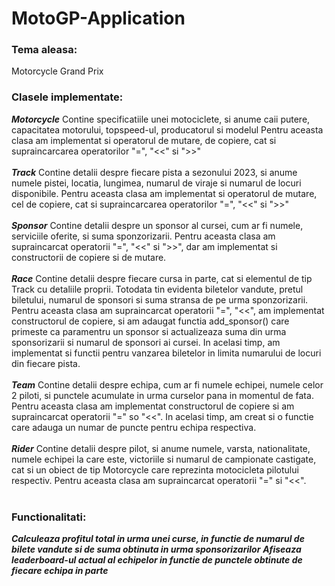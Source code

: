 # MotoGP-Application
### Tema aleasa:

Motorcycle Grand Prix

### Clasele implementate: 

***Motorcycle*** Contine specificatiile unei motociclete, si anume caii putere, capacitatea motorului, topspeed-ul, producatorul si modelul
                 Pentru aceasta clasa am implementat si operatorul de mutare, de copiere, cat si supraincarcarea operatorilor "=", "<<" si ">>"
<br>
<br>
***Track*** Contine detalii despre fiecare pista a sezonului 2023, si anume numele pistei, locatia, lungimea, numarul de viraje si numarul de locuri disponibile.
Pentru aceasta clasa am implementat si operatorul de mutare, cel de copiere, cat si supraincarcarea operatorilor "=", "<<" si ">>"
<br>
<br>
***Sponsor*** Contine detalii despre un sponsor al cursei, cum ar fi numele, serviciile oferite, si suma sponzorizarii.
Pentru aceasta clasa am supraincarcat operatorii "=", "<<" si ">>", dar am implementat si constructorii de copiere si de mutare.
<br>
<br>
***Race*** Contine detalii despre fiecare cursa in parte, cat si elementul de tip Track cu detaliile proprii. Totodata tin evidenta biletelor vandute, pretul biletului, numarul de sponsori si suma stransa de pe urma sponzorizarii.
Pentru aceasta clasa am supraincarcat operatorii "=", "<<", am implementat constructorul de copiere, si am adaugat functia add_sponsor() care primeste ca paramentru un sponsor si actualizeaza suma din urma sponsorizarii si numarul de sponsori ai cursei. In acelasi timp, am implementat si functii pentru vanzarea biletelor in limita numarului de locuri din fiecare pista.
<br>
<br>
***Team*** Contine detalii despre echipa, cum ar fi numele echipei, numele celor 2 piloti, si punctele acumulate in urma curselor pana in momentul de fata.
Pentru aceasta clasa am implementat constructorul de copiere si am supraincarcat operatorii "=" so "<<". In acelasi timp, am creat si o functie care adauga un numar de puncte pentru echipa respectiva.
<br>
<br>
***Rider*** Contine detalii despre pilot, si anume numele, varsta, nationalitate, numele echipei la care este, victoriile si numarul de campionate castigate, cat si un obiect de tip Motorcycle care reprezinta motocicleta pilotului respectiv. Pentru aceasta clasa am supraincarcat operatorii "=" si "<<".
<br>
<br>
### Functionalitati:
***Calculeaza profitul total in urma unei curse, in functie de numarul de bilete vandute si de suma obtinuta in urma sponsorizarilor***
***Afiseaza leaderboard-ul actual al echipelor in functie de punctele obtinute de fiecare echipa in parte***
